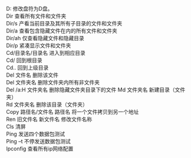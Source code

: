 D:      						修改盘符为D盘。  
Dir									查看所有文件和文件夹  
Dir/s								产看当前目录及其所有子目录的文件和文件夹  
Dir/a								查看包含隐藏文件在内的所有文件和文件夹  
Dir/ah							仅查看隐藏文件和隐藏目录  
Dir/p								紧凑显示文件和文件夹  
Cd/目录名/目录名     进入到相应目录  
Cd/									回到根目录  
Cd..								回到上级目录  
Del 文件名					  删除该文件  
Del 文件夹名				 删除文件夹内所有非文件夹  
Del /a:H 文件夹名    删除隐藏文件夹目录下的文件
Md 文件夹名					 新建目录（文件夹）  
Rd 文件夹名					 删除该目录（文件夹）  
Copy 路径名/文件名 路径名			将一个文件拷贝到另一个地址  
Ren 旧文件名 新文件名				修改文件名称  
Cls 									清屏  
Ping 								  发送四个数据包测试  
Ping –t								不停发送数据包测试  
Ipconfig							查看所有ip网络配置  
